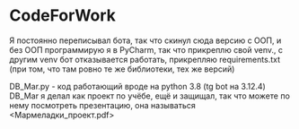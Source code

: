 # CodeForWork
Я постоянно переписывал бота, так что скинул сюда версию с ООП, и без ООП
программирую я в PyCharm, так что прикреплю свой venv., с другим venv бот отказывается работать,
прикрепляю requirements.txt (при том, что там ровно те же библиотеки, тех же версий)

DB_Mar.py - код работающий вроде на python 3.8 (tg bot на 3.12.4)
DB_Mar я делал как проект по учёбе, ещё и защищал, так что можете по нему посмотреть презентацию,
она называться <Мармеладки_проект.pdf>

